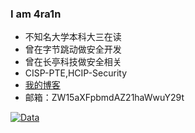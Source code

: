 ### I am 4ra1n
- 不知名大学本科大三在读
- 曾在字节跳动做安全开发
- 曾在长亭科技做安全相关
- CISP-PTE,HCIP-Security
- [我的博客](https://xushao.ltd/)
- 邮箱：ZW15aXFpbmdAZ21haWwuY29t

[![Data](https://github-readme-stats.vercel.app/api?username=EmYiQing)]()
